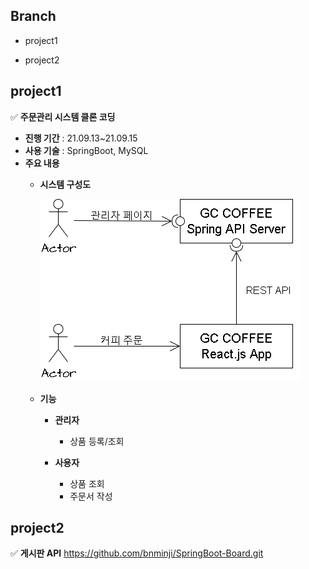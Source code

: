## Branch
- project1

- project2

## **project1**
✅ **주문관리 시스템 클론 코딩**
- **진행 기간** : 21.09.13~21.09.15
- **사용 기술** : SpringBoot, MySQL
- **주요 내용** 
  - **시스템 구성도**
  
    ![시스템구성도.png](https://github.com/bnminji/dev_kdt/blob/cc72c622f910c552b80cbb6d9bd26ddff72e3bac/img/%EC%8B%9C%EC%8A%A4%ED%85%9C%20%EA%B5%AC%EC%84%B1%EB%8F%84.png)


  - **기능**

    - **관리자**
      - 상품 등록/조회
  
    - **사용자**
      - 상품 조회 
      - 주문서 작성 
  
  
## **project2**
✅ **게시판 API**
https://github.com/bnminji/SpringBoot-Board.git
